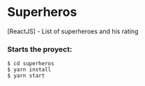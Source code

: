 # Superheros
[ReactJS] - List of superheroes and his rating

### Starts the proyect:
    $ cd superheros
    $ yarn install
    $ yarn start
